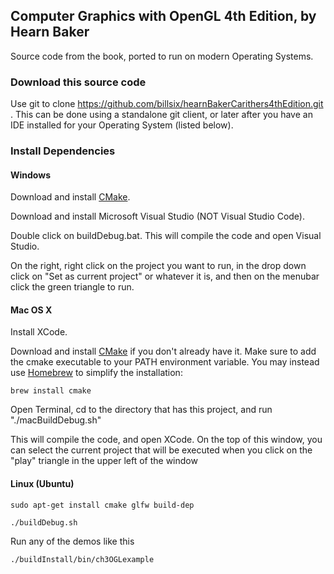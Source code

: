 ## Computer Graphics with OpenGL 4th Edition, by Hearn Baker

Source code from the book, ported to run on modern Operating Systems.

### Download this source code

Use git to clone https://github.com/billsix/hearnBakerCarithers4thEdition.git .
This can be done using a standalone git client, or later after you have an IDE
installed for your Operating System (listed below).

### Install Dependencies

#### Windows

Download and install [CMake](http://www.cmake.org/cmake/resources/software.html).

Download and install Microsoft Visual Studio (NOT Visual Studio Code).

Double click on buildDebug.bat.  This will compile the code and open Visual Studio.

On the right, right click on the project you want to run, in the drop
down click on "Set as current project" or whatever it is, and then
on the menubar click the green triangle to run.



#### Mac OS X

Install XCode.

Download and install [CMake](http://www.cmake.org/cmake/resources/software.html)
if you don't already have it.  Make sure to add the cmake executable to your PATH
environment variable. You may instead use [Homebrew](http://brew.sh) to simplify
the installation:

    brew install cmake

Open Terminal, cd to the directory that has this project, and run "./macBuildDebug.sh"

This will compile the code, and open XCode.  On the top of this window, you can select
the current project that will be executed when you click on the "play" triangle in the upper
left of the window

#### Linux (Ubuntu)

    sudo apt-get install cmake glfw build-dep

    ./buildDebug.sh

Run any of the demos like this

    ./buildInstall/bin/ch3OGLexample
